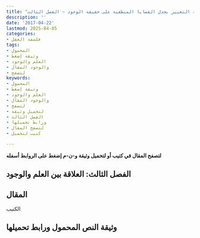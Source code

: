 ```yaml
---
title: "قضية التعبير بجدل القضايا المنطقية على حقيقة الوجود – الفصل الثالث"
description: ''
date: '2017-04-22'
lastmod: 2025-04-05
categories:
- فلسفة العقل
tags:
- المحمول
- وثيقة إضغط
- العلم والوجود
- والوجود المقال
- لتصفح
keywords:
- المحمول
- وثيقة إضغط
- العلم والوجود
- والوجود المقال
- لتصفح
- لتحميل وثيقة
- الفصل الثالث
- ورابط تحميلها
- لتصفح المقال
- كتيب لتحميل

---
```

**لتصفح المقال في كتيب أو لتحميل وثيقة و-ن-م إضغط على الروابط أسفله**

## **الفصل الثالث: العلاقة بين العلم والوجود**

## المقال

الكتيب

## وثيقة النص المحمول ورابط تحميلها

###
